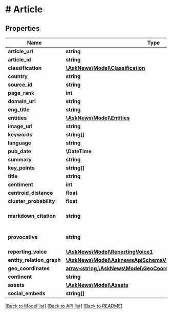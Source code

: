 # # Article

## Properties

Name | Type | Description | Notes
------------ | ------------- | ------------- | -------------
**article_url** | **string** |  |
**article_id** | **string** |  |
**classification** | [**\AskNews\Model\Classification**](Classification.md) |  |
**country** | **string** |  |
**source_id** | **string** |  |
**page_rank** | **int** |  |
**domain_url** | **string** |  |
**eng_title** | **string** |  |
**entities** | [**\AskNews\Model\Entities**](Entities.md) |  |
**image_url** | **string** |  | [optional]
**keywords** | **string[]** |  |
**language** | **string** |  |
**pub_date** | **\DateTime** |  |
**summary** | **string** |  |
**key_points** | **string[]** |  | [optional]
**title** | **string** |  |
**sentiment** | **int** |  |
**centroid_distance** | **float** |  |
**cluster_probability** | **float** |  |
**markdown_citation** | **string** |  | [optional] [default to '']
**provocative** | **string** |  | [optional] [default to 'unknown']
**reporting_voice** | [**\AskNews\Model\ReportingVoice1**](ReportingVoice1.md) |  | [optional]
**entity_relation_graph** | [**\AskNews\Model\AsknewsApiSchemaV1CommonGraphRelationships**](AsknewsApiSchemaV1CommonGraphRelationships.md) |  | [optional]
**geo_coordinates** | [**array<string,\AskNews\Model\GeoCoordinate>**](GeoCoordinate.md) |  | [optional]
**continent** | **string** |  | [optional]
**assets** | [**\AskNews\Model\Assets**](Assets.md) |  | [optional]
**social_embeds** | **string[]** |  | [optional]

[[Back to Model list]](../../README.md#models) [[Back to API list]](../../README.md#endpoints) [[Back to README]](../../README.md)
